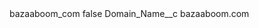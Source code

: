 <?xml version="1.0" encoding="UTF-8"?>
<CustomMetadata xmlns="http://soap.sforce.com/2006/04/metadata" xmlns:xsi="http://www.w3.org/2001/XMLSchema-instance" xmlns:xsd="http://www.w3.org/2001/XMLSchema">
    <label>bazaaboom_com</label>
    <protected>false</protected>
    <values>
        <field>Domain_Name__c</field>
        <value xsi:type="xsd:string">bazaaboom.com</value>
    </values>
</CustomMetadata>
